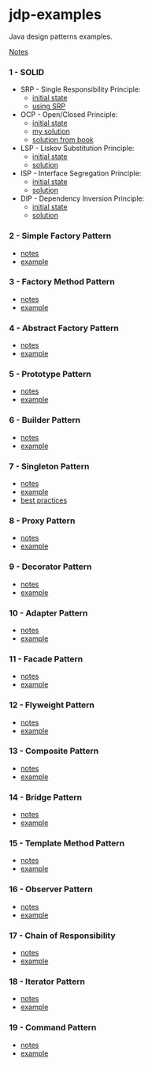 # jdp-examples
Java design patterns examples.

[Notes](notes/index.md)

### 1 - SOLID
* SRP - Single Responsibility Principle: 
    * [initial state](src/main/java/learn/dp/jdpexamples/c01solid/srp/initial)
    * [using SRP](src/main/java/learn/dp/jdpexamples/c01solid/srp/usingsrp)
* OCP - Open/Closed Principle: 
    * [initial state](src/main/java/learn/dp/jdpexamples/c01solid/ocp/initial)
    * [my solution](src/main/java/learn/dp/jdpexamples/c01solid/ocp/mysolution)
    * [solution from book](src/main/java/learn/dp/jdpexamples/c01solid/ocp/booksolution)
* LSP - Liskov Substitution Principle: 
    * [initial state](src/main/java/learn/dp/jdpexamples/c01solid/lsp/initial)
    * [solution](src/main/java/learn/dp/jdpexamples/c01solid/lsp/solution)
* ISP - Interface Segregation Principle: 
    * [initial state](src/main/java/learn/dp/jdpexamples/c01solid/isp/initial)
    * [solution](src/main/java/learn/dp/jdpexamples/c01solid/isp/solution)
* DIP - Dependency Inversion Principle: 
    * [initial state](src/main/java/learn/dp/jdpexamples/c01solid/dip/initial)
    * [solution](src/main/java/learn/dp/jdpexamples/c01solid/dip/solution)

### 2 - Simple Factory Pattern
* [notes](notes/c02simpleFactory.md)
* [example](src/main/java/learn/dp/jdpexamples/c02simplefactory)

### 3 - Factory Method Pattern
* [notes](notes/c03factoryMethod.md)
* [example](src/main/java/learn/dp/jdpexamples/c03factorymethod)

### 4 - Abstract Factory Pattern
* [notes](notes/c04abstractFactory.md)
* [example](src/main/java/learn/dp/jdpexamples/c04abstractfactory)

### 5 - Prototype Pattern
* [notes](notes/c05prototype.md)
* [example](/src/main/java/learn/dp/jdpexamples/c05prototype)

### 6 - Builder Pattern
* [notes](notes/c06builder.md)
* [example](src/main/java/learn/dp/jdpexamples/c06builder)

### 7 - Singleton Pattern
* [notes](notes/c07singleton.md)
* [example](src/main/java/learn/dp/jdpexamples/c07singleton)
* [best practices](https://www.journaldev.com/1377/java-singleton-design-pattern-best-practices-examples)

### 8 - Proxy Pattern
* [notes](notes/c08proxy.md)
* [example](src/main/java/learn/dp/jdpexamples/c08proxy)

### 9 - Decorator Pattern
* [notes](notes/c09decorator.md)
* [example](src/main/java/learn/dp/jdpexamples/c09decorator)

### 10 - Adapter Pattern
* [notes](notes/c10adapter.md)
* [example](src/main/java/learn/dp/jdpexamples/c10adapter)

### 11 - Facade Pattern
* [notes](notes/c11facade.md)
* [example](src/main/java/learn/dp/jdpexamples/c11facade)

### 12 - Flyweight Pattern
* [notes](notes/c12flyweight.md)
* [example](src/main/java/learn/dp/jdpexamples/c12flyweight)

### 13 - Composite Pattern
* [notes](notes/c13composite.md)
* [example](src/main/java/learn/dp/jdpexamples/c13composite)

### 14 - Bridge Pattern
* [notes](notes/c14bridge.md)
* [example](src/main/java/learn/dp/jdpexamples/c14bridge)

### 15 - Template Method Pattern
* [notes](notes/c15templatemethod.md)
* [example](src/main/java/learn/dp/jdpexamples/c15templatemethod)

### 16 - Observer Pattern
* [notes](notes/c16observer.md)
* [example](src/main/java/learn/dp/jdpexamples/c16observer)

### 17 - Chain of Responsibility
* [notes](notes/c17chainofresponsibility.md)
* [example](src/main/java/learn/dp/jdpexamples/c17chainofresponsibility)

### 18 - Iterator Pattern
* [notes](notes/c18iterator.md)
* [example](src/main/java/learn/dp/jdpexamples/c18iterator)

### 19 - Command Pattern
* [notes](notes/c19command.md)
* [example](src/main/java/learn/dp/jdpexamples/c19command)

